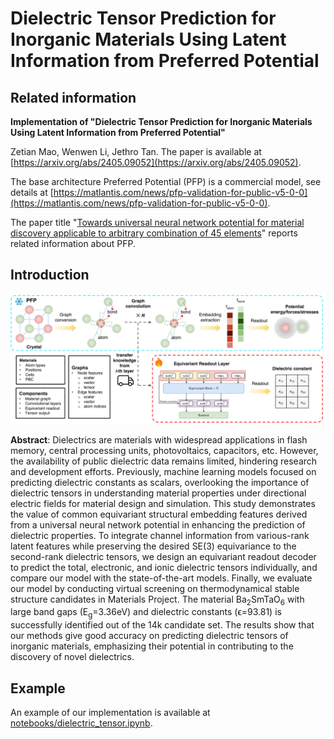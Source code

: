 # Dielectric Tensor Prediction for Inorganic Materials Using Latent Information from Preferred Potential


## Related information
**Implementation of "Dielectric Tensor Prediction for Inorganic Materials Using Latent Information from Preferred Potential"**

Zetian Mao, Wenwen Li, Jethro Tan. The paper is available at [https://arxiv.org/abs/2405.09052](https://arxiv.org/abs/2405.09052).

The base architecture Preferred Potential (PFP) is a commercial model, see details at [https://matlantis.com/news/pfp-validation-for-public-v5-0-0](https://matlantis.com/news/pfp-validation-for-public-v5-0-0).

The paper title "[Towards universal neural network potential for material discovery applicable to arbitrary combination of 45 elements](https://doi-org.utokyo.idm.oclc.org/10.1038/s41467-022-30687-9)" reports related information about PFP.

## Introduction

![overview](/imgs/overview.png)

**Abstract**: Dielectrics are materials with widespread applications in flash memory, central processing units, photovoltaics, capacitors, etc. However, the availability of public dielectric data remains limited, hindering research and development efforts. Previously, machine learning models focused on predicting dielectric constants as scalars, overlooking the importance of dielectric tensors in understanding material properties under directional electric fields for material design and simulation. This study demonstrates the value of common equivariant structural embedding features derived from a universal neural network potential in enhancing the prediction of dielectric properties. To integrate channel information from various-rank latent features while preserving the desired SE(3) equivariance to the second-rank dielectric tensors, we design an equivariant readout decoder to predict the total, electronic, and ionic dielectric tensors individually, and compare our model with the state-of-the-art models. Finally, we evaluate our model by conducting virtual screening on thermodynamical stable structure candidates in Materials Project. The material Ba<sub>2</sub>SmTaO<sub>6</sub> with large band gaps (E<sub>g</sub>=3.36eV) and dielectric constants (ϵ=93.81) is successfully identified out of the 14k candidate set. The results show that our methods give good accuracy on predicting dielectric tensors of inorganic materials, emphasizing their potential in contributing to the discovery of novel dielectrics.

## Example

An example of our implementation is available at [notebooks/dielectric_tensor.ipynb](notebooks/dielectric_tensor.ipynb).
